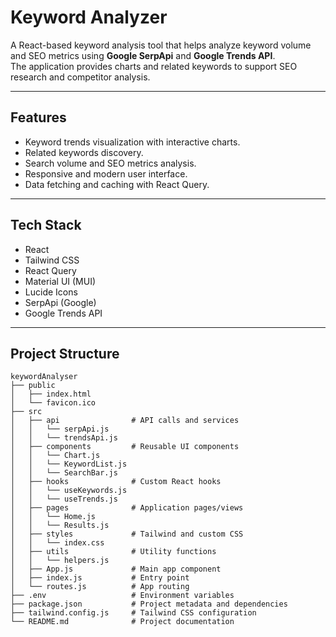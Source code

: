 # Keyword Analyzer

A React-based keyword analysis tool that helps analyze keyword volume and SEO metrics using **Google SerpApi** and **Google Trends API**.  
The application provides charts and related keywords to support SEO research and competitor analysis.

---

## Features

- Keyword trends visualization with interactive charts.  
- Related keywords discovery.  
- Search volume and SEO metrics analysis.  
- Responsive and modern user interface.  
- Data fetching and caching with React Query.  

---

## Tech Stack

- React  
- Tailwind CSS  
- React Query  
- Material UI (MUI)  
- Lucide Icons  
- SerpApi (Google)  
- Google Trends API  

---

## Project Structure

```
keywordAnalyser
├── public
│   ├── index.html
│   └── favicon.ico
├── src
│   ├── api                # API calls and services
│   │   └── serpApi.js
│   │   └── trendsApi.js
│   ├── components         # Reusable UI components
│   │   └── Chart.js
│   │   └── KeywordList.js
│   │   └── SearchBar.js
│   ├── hooks              # Custom React hooks
│   │   └── useKeywords.js
│   │   └── useTrends.js
│   ├── pages              # Application pages/views
│   │   └── Home.js
│   │   └── Results.js
│   ├── styles             # Tailwind and custom CSS
│   │   └── index.css
│   ├── utils              # Utility functions
│   │   └── helpers.js
│   ├── App.js             # Main app component
│   ├── index.js           # Entry point
│   └── routes.js          # App routing
├── .env                   # Environment variables
├── package.json           # Project metadata and dependencies
├── tailwind.config.js     # Tailwind CSS configuration
└── README.md              # Project documentation

```
